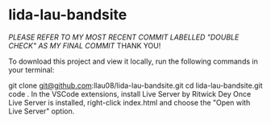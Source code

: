 # lida-lau-bandsite

*PLEASE REFER TO MY MOST RECENT COMMIT LABELLED "DOUBLE CHECK" AS MY FINAL COMMIT* THANK YOU!

To download this project and view it locally, run the following commands in your terminal:

git clone git@github.com:llau08/lida-lau-bandsite.git
cd lida-lau-bandsite.git
code .
In the VSCode extensions, install Live Server by Ritwick Dey
Once Live Server is installed, right-click index.html and choose the "Open with Live Server" option.
